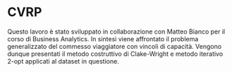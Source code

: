 # CVRP
Questo lavoro è stato sviluppato in collaborazione con Matteo Bianco per il corso di Business Analytics. In sintesi viene affrontato il problema generalizzato del commesso viaggiatore con vincoli di capacità. Vengono dunque presentati il metodo costruttivo di Clake-Wright e metodo iterativo 2-opt applicati al dataset in questione.
